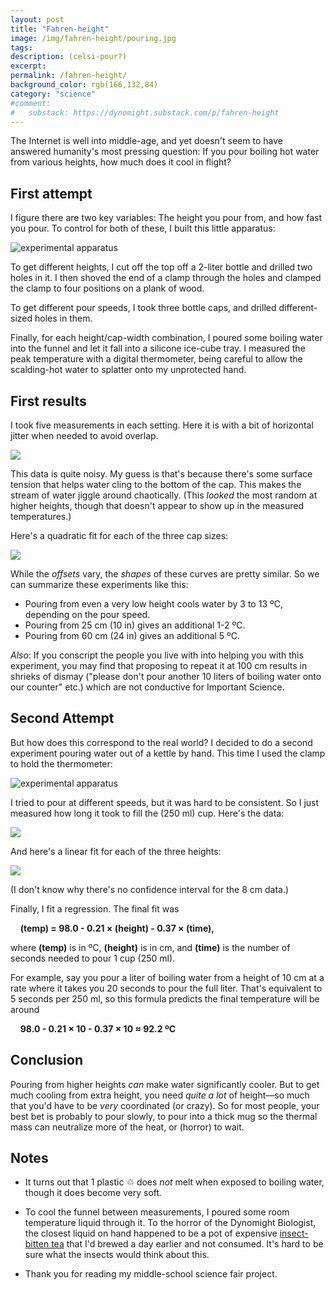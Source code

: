 ```yaml
---
layout: post
title: "Fahren-height"
image: /img/fahren-height/pouring.jpg
tags: 
description: (celsi-pour?)
excerpt: 
permalink: /fahren-height/
background_color: rgb(166,132,84)
category: "science"
#comment:
#   substack: https://dynomight.substack.com/p/fahren-height
---
```


The Internet is well into middle-age, and yet doesn't seem to have answered humanity's most pressing question: If you pour boiling hot water from various heights, how much does it cool in flight?

## First attempt

I figure there are two key variables: The height you pour from, and how fast you pour. To control for both of these, I built this little apparatus:

![experimental apparatus](/img/fahren-height/apparatus1.svg)

To get different heights, I cut off the top off a 2-liter bottle and drilled two holes in it. I then shoved the end of a clamp through the holes and clamped the clamp to four positions on a plank of wood.

To get different pour speeds, I took three bottle caps, and drilled different-sized holes in them.

Finally, for each height/cap-width combination, I poured some boiling water into the funnel and let it fall into a silicone ice-cube tray. I measured the peak temperature with a digital thermometer, being careful to allow the scalding-hot water to splatter onto my unprotected hand.
## First results
I took five measurements in each setting. Here it is with a bit of horizontal jitter when needed to avoid overlap.

![](/img/fahren-height/experiment_data.svg)

This data is quite noisy. My guess is that's because there's some surface tension that helps water cling to the bottom of the cap. This makes the stream of water jiggle around chaotically. (This *looked* the most random at higher heights, though that doesn't appear to show up in the measured temperatures.)

Here's a quadratic fit for each of the three cap sizes:

![](/img/fahren-height/experiment_nolabs.svg)

While the *offsets* vary, the *shapes* of these curves are pretty similar. So we can summarize these experiments like this:
* Pouring from even a very low height cools water by 3 to 13 ºC, depending on the pour speed.
* Pouring from 25 cm (10 in) gives an additional 1-2 ºC.
* Pouring from 60 cm (24 in) gives an additional 5 ºC.

*Also*: If you conscript the people you live with into helping you with this experiment, you may find that proposing to repeat it at 100 cm results in shrieks of dismay ("please don't pour another 10 liters of boiling water onto our counter" etc.) which are not conductive for Important Science.

## Second Attempt

But how does this correspond to the real world? I decided to do a second experiment pouring water out of a kettle by hand. This time I used the clamp to hold the thermometer:

![experimental apparatus](/img/fahren-height/apparatus2.svg)

I tried to pour at different speeds, but it was hard to be consistent. So I just measured how long it took to fill the (250 ml) cup. Here's the data:

![](/img/fahren-height/hand-experiment_dataonly.svg)

And here's a linear fit for each of the three heights:

![](/img/fahren-height/hand-experiment_fit.svg)

(I don't know why there's no confidence interval for the 8 cm data.)

Finally, I fit a regression. The final fit was

&nbsp;&nbsp;&nbsp;&nbsp;**(temp) = 98.0 - 0.21 × (height) - 0.37 × (time),**

where **(temp)** is in ºC, **(height)** is in cm, and **(time)** is the number of seconds needed to pour 1 cup (250 ml).

For example, say you pour a liter of boiling water from a height of 10 cm at a rate where it takes you 20 seconds to pour the full liter. That's equivalent to 5 seconds per 250 ml, so this formula predicts the final temperature will be around

&nbsp;&nbsp;&nbsp;&nbsp;**98.0 - 0.21 × 10 - 0.37 × 10 ≈ 92.2 ºC**

## Conclusion

Pouring from higher heights *can* make water significantly cooler. But to get much cooling from extra height, you need *quite a lot* of height—so much that you'd have to be *very* coordinated (or crazy). So for most people, your best bet is probably to pour slowly, to pour into a thick mug so the thermal mass can neutralize more of the heat, or (horror) to wait.

## Notes

* It turns out that 1 plastic ♲ does *not* melt when exposed to boiling water, though it does become very soft.

* To cool the funnel between measurements, I poured some room temperature liquid through it. To the horror of the Dynomight Biologist, the closest liquid on hand happened to be a pot of expensive [insect-bitten tea](/thanks-3/#:~:text=tea) that I'd brewed a day earlier and not consumed. It's hard to be sure what the insects would think about this.

* Thank you for reading my middle-school science fair project.